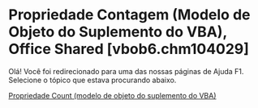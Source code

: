 
# Propriedade Contagem (Modelo de Objeto do Suplemento do VBA), Office Shared [vbob6.chm104029]

Olá! Você foi redirecionado para uma das nossas páginas de Ajuda F1. Selecione o tópico que estava procurando abaixo.

[Propriedade Count (modelo de objeto do suplemento do VBA)](http://msdn.microsoft.com/library/670ad3a8-bc71-e970-57cd-ba5eddd22dec%28Office.15%29.aspx)
